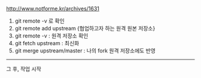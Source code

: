 http://www.notforme.kr/archives/1631



1. git remote -v 로 확인
2. git remote add upstream {협업하고자 하는 원격 원본 저장소}
3. git remote -v : 원격 저장소 확인
4. git fetch upstream : 최신화
5. git merge upstream/master : 나의 fork 원격 저장소에도 반영

---

그 후, 작업 시작


